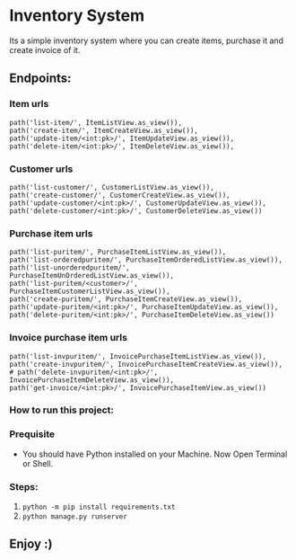 # Inventory System

Its a simple inventory system where you can create items, purchase it and create invoice of it.

## Endpoints:

### Item urls 
``` 
path('list-item/', ItemListView.as_view()),
path('create-item/', ItemCreateView.as_view()),
path('update-item/<int:pk>/', ItemUpdateView.as_view()),
path('delete-item/<int:pk>/', ItemDeleteView.as_view()),
```
### Customer urls 
```
path('list-customer/', CustomerListView.as_view()),
path('create-customer/', CustomerCreateView.as_view()),
path('update-customer/<int:pk>/', CustomerUpdateView.as_view()),
path('delete-customer/<int:pk>/', CustomerDeleteView.as_view())
```
### Purchase item urls
```
path('list-puritem/', PurchaseItemListView.as_view()),
path('list-orderedpuritem/', PurchaseItemOrderedListView.as_view()),
path('list-unorderedpuritem/', PurchaseItemUnOrderedListView.as_view()),
path('list-puritem/<customer>/', PurchaseItemCustomerListView.as_view()),
path('create-puritem/', PurchaseItemCreateView.as_view()),
path('update-puritem/<int:pk>/', PurchaseItemUpdateView.as_view()),
path('delete-puritem/<int:pk>/', PurchaseItemDeleteView.as_view())
```
### Invoice purchase item urls
```
path('list-invpuritem/', InvoicePurchaseItemListView.as_view()),
path('create-invpuritem/', InvoicePurchaseItemCreateView.as_view()),
# path('delete-invpuritem/<int:pk>/', InvoicePurchaseItemDeleteView.as_view()),
path('get-invoice/<int:pk>/', InvoicePurchaseItemView.as_view()) 
```

### How to run this project:
### Prequisite
* You should have Python installed on your Machine.
Now Open Terminal or Shell.

### Steps:
1. ``` python -m pip install requirements.txt ```
2. ``` python manage.py runserver ```

## Enjoy :)
